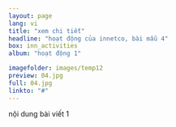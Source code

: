 ```yaml
---
layout: page
lang: vi
title: "xem chi tiết"
headline: "hoạt động của innetco, bài mẫu 4"
box: inn_activities
album: "hoạt động 1"

imagefolder: images/temp12
preview: 04.jpg
full: 04.jpg
linkto: "#"
---
```


nội dung bài viết 1